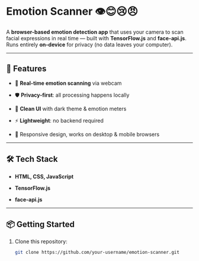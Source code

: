# Emotion Scanner 👁️😊😢😠


A **browser-based emotion detection app** that uses your camera to scan facial expressions in real time — built with **TensorFlow.js** and **face-api.js**.  
Runs entirely **on-device** for privacy (no data leaves your computer).

---

## 🚀 Features

- 🎥 **Real-time emotion scanning** via webcam  

- 🛡️ **Privacy-first**: all processing happens locally  

- 🎨 **Clean UI** with dark theme & emotion meters  

- ⚡ **Lightweight**: no backend required  

- 📱 Responsive design, works on desktop & mobile browsers  

---

## 🛠️ Tech Stack

- **HTML, CSS, JavaScript**  

- **TensorFlow.js**  

- **face-api.js**  

---

## 📦 Getting Started

1. Clone this repository:
   ```bash
   git clone https://github.com/your-username/emotion-scanner.git

